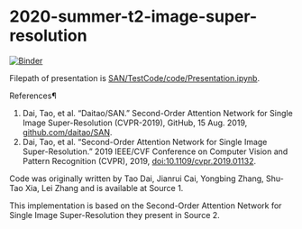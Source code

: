 # 2020-summer-t2-image-super-resolution
[![Binder](https://mybinder.org/badge_logo.svg)](https://mybinder.org/v2/gh/umd-fire-coml/2020-summer-t2-image-super-resolution/master?filepath=SAN%2FTestCode%2Fcode%2FPresentation.ipynb)

Filepath of presentation is [SAN/TestCode/code/Presentation.ipynb](https://github.com/umd-fire-coml/2020-summer-t2-image-super-resolution/blob/master/SAN/TestCode/code/Presentation.ipynb).

References¶
1. Dai, Tao, et al. “Daitao/SAN.” Second-Order Attention Network for Single Image Super-Resolution (CVPR-2019), GitHub, 15 Aug. 2019, [github.com/daitao/SAN](https://github.com/daitao/SAN).
2. Dai, Tao, et al. “Second-Order Attention Network for Single Image Super-Resolution.” 2019 IEEE/CVF Conference on Computer Vision and Pattern Recognition (CVPR), 2019, [doi:10.1109/cvpr.2019.01132](http://openaccess.thecvf.com/content_CVPR_2019/html/Dai_Second-Order_Attention_Network_for_Single_Image_Super-Resolution_CVPR_2019_paper.html).


Code was originally written by Tao Dai, Jianrui Cai, Yongbing Zhang, Shu-Tao Xia, Lei Zhang and is available at Source 1.

This implementation is based on the Second-Order Attention Network for Single Image Super-Resolution they present in Source 2.
